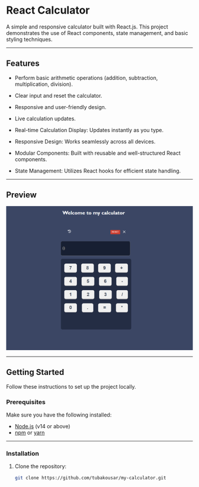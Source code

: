 # React Calculator

A simple and responsive calculator built with React.js. This project demonstrates the use of React components, state management, and basic styling techniques.

---

## Features

- Perform basic arithmetic operations (addition, subtraction, multiplication, division).
- Clear input and reset the calculator.
- Responsive and user-friendly design.
- Live calculation updates.

- Real-time Calculation Display: Updates instantly as you type.
- Responsive Design: Works seamlessly across all devices.
- Modular Components: Built with reusable and well-structured React components.
- State Management: Utilizes React hooks for efficient state handling.

---

## Preview

![Calculator Preview](./image.png)



---

## Getting Started

Follow these instructions to set up the project locally.

### Prerequisites

Make sure you have the following installed:

- [Node.js](https://nodejs.org/) (v14 or above)
- [npm](https://www.npmjs.com/) or [yarn](https://yarnpkg.com/)

---

### Installation

1. Clone the repository:
   ```bash
   git clone https://github.com/tubakousar/my-calculator.git
